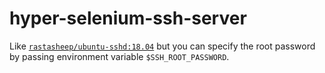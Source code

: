 # hyper-selenium-ssh-server

Like [`rastasheep/ubuntu-sshd:18.04`](https://hub.docker.com/r/rastasheep/ubuntu-sshd/) but you can specify the root password by passing environment variable `$SSH_ROOT_PASSWORD`.
